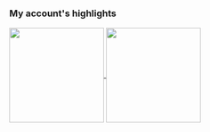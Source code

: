 ### My account's highlights

<!--- Adding Github status ---> 
<a href="https://github.com/berserkhmdvhb/berserkhmdvhb">
  <img align="center" src="https://github-readme-stats-hmd.vercel.app/api?username=berserkhmdvhb&show_icons=true&theme=transparent" height = "170"/>
</a>
<!--- Showing Top Languages Used ---> 
<a href="https://github.com/berserkhmdvhb/berserkhmdvhb">
  <img align="center" src="https://github-readme-stats-hmd.vercel.app/api/top-langs/?username=berserkhmdvhb&layout=compact&theme=transparent" height = "170"/>
</a>

